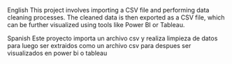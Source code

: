 
English
This project involves importing a CSV file and performing data cleaning processes. The cleaned data is then exported as a CSV file, which can be further visualized using tools like Power BI or Tableau.

Spanish
Este proyecto importa un archivo csv y realiza limpieza de datos para luego ser extraidos como un archivo csv para despues ser visualizados en power bi o tableau
